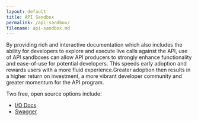```yaml
---
layout: default
title: API Sandbox
permalink: /api-sandbox/
filename: api-sandbox.md
---
```


By providing rich and interactive documentation which also includes the ability for developers to explore and execute live calls against the API, use of API sandboxes can allow API producers to strongly enhance functionality and ease-of-use for potential developers. This speeds early adoption and rewards users with a more fluid experience.Greater adoption then results in a higher return on investment, a more vibrant developer community and greater momentum for the API program.

Two free, open source options include:

* [I/O Docs](https://github.com/project-open-data/iodocs)
* [Swagger](https://github.com/project-open-data/swagger-core)
